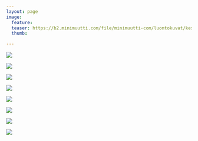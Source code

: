 ```yaml
---
layout: page
image:
  feature:
  teaser: https://b2.minimuutti.com/file/minimuutti-com/luontokuvat/kes%C3%A4/10/DS56101_-245px.jpg
  thumb:

---
```


![](https://b2.minimuutti.com/file/minimuutti-com/luontokuvat/kes%C3%A4/10/DS56300-800px.jpg)

![](https://b2.minimuutti.com/file/minimuutti-com/luontokuvat/kes%C3%A4/10/DS56125-800px.jpg)

![](https://b2.minimuutti.com/file/minimuutti-com/luontokuvat/kes%C3%A4/10/DS56101_-800px.jpg)

![](https://b2.minimuutti.com/file/minimuutti-com/luontokuvat/kes%C3%A4/10/DS56102-800px.jpg)

![](https://b2.minimuutti.com/file/minimuutti-com/luontokuvat/kes%C3%A4/10/DS56099-800px.jpg)

![](https://b2.minimuutti.com/file/minimuutti-com/luontokuvat/kes%C3%A4/10/DS56113-800px.jpg)

![](https://b2.minimuutti.com/file/minimuutti-com/luontokuvat/kes%C3%A4/10/DS56119-800px.jpg)

![](https://b2.minimuutti.com/file/minimuutti-com/luontokuvat/kes%C3%A4/10/DS56101-800px.jpg)
